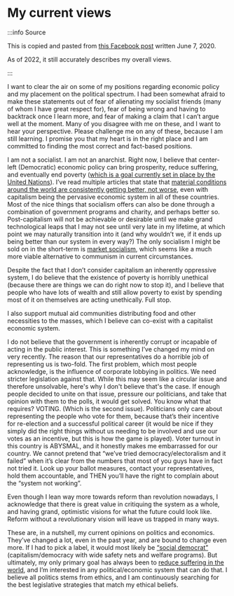 # My current views

:::info Source

This is copied and pasted from [this Facebook post](https://www.facebook.com/elias.jackson2/posts/2761423727208036) written June 7, 2020. 

As of 2022, it still accurately describes my overall views.

:::

I want to clear the air on some of my positions regarding economic policy and my placement on the political spectrum. I had been somewhat afraid to make these statements out of fear of alienating my socialist friends (many of whom I have great respect for), fear of being wrong and having to backtrack once I learn more, and fear of making a claim that I can’t argue well at the moment. Many of you disagree with me on these, and I want to hear your perspective. Please challenge me on any of these, because I am still learning. I promise you that my heart is in the right place and I am committed to finding the most correct and fact-based positions.

I am not a socialist. I am not an anarchist. Right now, I believe that center-left (Democratic) economic policy can bring prosperity, reduce suffering, and eventually end poverty ([which is a goal currently set in place by the United Nations](https://www.un.org/sustainabledevelopment/poverty/)). I’ve read multiple articles that state that [material conditions around the world are consistently getting better, not worse](https://www.vox.com/2014/11/24/7272929/global-poverty-health-crime-literacy-good-news), even with capitalism being the pervasive economic system in all of these countries. Most of the nice things that socialism offers can also be done through a combination of government programs and charity, and perhaps better so. Post-capitalism will not be achievable or desirable until we make grand technological leaps that I may not see until very late in my lifetime, at which point we may naturally transition into it (and why wouldn’t we, if it ends up being better than our system in every way?) The only socialism I might be sold on in the short-term is [market socialism](https://en.wikipedia.org/wiki/Market_socialism), which seems like a much more viable alternative to communism in current circumstances.

Despite the fact that I don’t consider capitalism an inherently oppressive system, I do believe that the existence of poverty is horribly unethical (because there are things we can do right now to stop it), and I believe that people who have lots of wealth and still allow poverty to exist by spending most of it on themselves are acting unethically. Full stop.

I also support mutual aid communities distributing food and other necessities to the masses, which I believe can co-exist with a capitalist economic system.

I do not believe that the government is inherently corrupt or incapable of acting in the public interest. This is something I’ve changed my mind on very recently. The reason that our representatives do a horrible job of representing us is two-fold. The first problem, which most people acknowledge, is the influence of corporate lobbying in politics. We need stricter legislation against that. While this may seem like a circular issue and therefore unsolvable, here's why I don't believe that's the case. If enough people decided to unite on that issue, pressure our politicians, and take that opinion with them to the polls, it would get solved. You know what that requires? VOTING. (Which is the second issue). Politicians only care about representing the people who vote for them, because that’s their incentive for re-election and a successful political career (it would be nice if they simply did the right things without us needing to be involved and use our votes as an incentive, but this is how the game is played). Voter turnout in this country is ABYSMAL, and it honestly makes me embarrassed for our country. We cannot pretend that “we’ve tried democracy/electoralism and it failed” when it’s clear from the numbers that most of you guys have in fact not tried it. Look up your ballot measures, contact your representatives, hold them accountable, and THEN you’ll have the right to complain about the “system not working”.

Even though I lean way more towards reform than revolution nowadays, I acknowledge that there is great value in critiquing the system as a whole, and having grand, optimistic visions for what the future could look like. Reform without a revolutionary vision will leave us trapped in many ways.

These are, in a nutshell, my current opinions on politics and economics. They’ve changed a lot, even in the past year, and are bound to change even more. If I had to pick a label, it would most likely be [“social democrat”](https://en.wikipedia.org/wiki/Social_democracy) (capitalism/democracy with wide safety nets and welfare programs). But ultimately, my only primary goal has always been to [reduce suffering in the world](https://en.wikipedia.org/wiki/Suffering-focused_ethics), and I’m interested in any political/economic system that can do that. I believe all politics stems from ethics, and I am continuously searching for the best legislative strategies that match my ethical beliefs.
